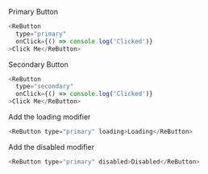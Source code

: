 Primary Button

```js
<ReButton
  type="primary"
  onClick={() => console.log('Clicked')}
>Click Me</ReButton>
```

Secondary Button

```js
<ReButton
  type="secondary"
  onClick={() => console.log('Clicked')}
>Click Me</ReButton>
```

Add the loading modifier

```js
<ReButton type="primary" loading>Loading</ReButton>
```

Add the disabled modifier

```js
<ReButton type="primary" disabled>Disabled</ReButton>
```
